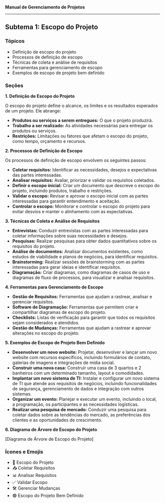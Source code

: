 **Manual de Gerenciamento de Projetos**

***

## Subtema 1: Escopo do Projeto

### Tópicos

* Definição de escopo do projeto
* Processos de definição de escopo
* Técnicas de coleta e análise de requisitos
* Ferramentas para gerenciamento de escopo
* Exemplos de escopo de projeto bem definido

### Seções

**1. Definição de Escopo do Projeto**

O escopo do projeto define o alcance, os limites e os resultados esperados de um projeto. Ele abrange:

* **Produtos ou serviços a serem entregues:** O que o projeto produzirá.
* **Trabalho a ser realizado:** As atividades necessárias para entregar os produtos ou serviços.
* **Restrições:** Limitações ou fatores que afetam o escopo do projeto, como tempo, orçamento e recursos.

**2. Processos de Definição de Escopo**

Os processos de definição de escopo envolvem os seguintes passos:

* **Coletar requisitos:** Identificar as necessidades, desejos e expectativas das partes interessadas.
* **Analisar requisitos:** Avaliar, priorizar e validar os requisitos coletados.
* **Definir o escopo inicial:** Criar um documento que descreve o escopo do projeto, incluindo produtos, trabalho e restrições.
* **Validar o escopo:** Revisar e aprovar o escopo inicial com as partes interessadas para garantir entendimento e aceitação.
* **Controlar o escopo:** Monitorar e controlar o escopo do projeto para evitar desvios e manter o alinhamento com as expectativas.

**3. Técnicas de Coleta e Análise de Requisitos**

* **Entrevistas:** Conduzir entrevistas com as partes interessadas para coletar informações sobre suas necessidades e desejos.
* **Pesquisas:** Realizar pesquisas para obter dados quantitativos sobre os requisitos do projeto.
* **Análise de documentos:** Analisar documentos existentes, como estudos de viabilidade e planos de negócios, para identificar requisitos.
* **Brainstorming:** Realizar sessões de brainstorming com as partes interessadas para gerar ideias e identificar requisitos.
* **Diagramação:** Criar diagramas, como diagramas de casos de uso e diagramas de fluxo de processos, para visualizar e analisar requisitos.

**4. Ferramentas para Gerenciamento de Escopo**

* **Gestão de Requisitos:** Ferramentas que ajudam a rastrear, analisar e gerenciar requisitos.
* **Software de Diagramação:** Ferramentas que permitem criar e compartilhar diagramas de escopo do projeto.
* **Checklists:** Listas de verificação para garantir que todos os requisitos sejam considerados e atendidos.
* **Gestão de Mudanças:** Ferramentas que ajudam a rastrear e aprovar alterações no escopo do projeto.

**5. Exemplos de Escopo de Projeto Bem Definido**

* **Desenvolver um novo website:** Projetar, desenvolver e lançar um novo website com recursos específicos, incluindo formulários de contato, galerias de imagens e integrações de mídia social.
* **Construir uma nova casa:** Construir uma casa de 3 quartos e 2 banheiros com um determinado tamanho, layout e comodidades.
* **Implantar um novo sistema de TI:** Instalar e configurar um novo sistema de TI que atende aos requisitos de negócios, incluindo funcionalidades de segurança, gerenciamento de dados e integração com outros sistemas.
* **Organizar um evento:** Planejar e executar um evento, incluindo o local, a programação, os participantes e as necessidades logísticas.
* **Realizar uma pesquisa de mercado:** Conduzir uma pesquisa para coletar dados sobre as tendências do mercado, as preferências dos clientes e as oportunidades de crescimento.

**6. Diagrama de Árvore de Escopo do Projeto**

[Diagrama de Árvore de Escopo do Projeto]

### Ícones e Emojis

* 📝 Escopo do Projeto
* 📥 Coletar Requisitos
* 📊 Analisar Requisitos
* ✅ Validar Escopo
* 🛠️ Gerenciar Mudanças
* 🟢 Escopo do Projeto Bem Definido